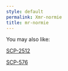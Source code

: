 ```yaml
---
style: default
permalink: Xmr-normie
title: mr-normie
---
```

You may also like:

[SCP-2512](http://scp-wiki.net/scp-2512)

[SCP-576](http://scp-wiki.net/scp-576)
